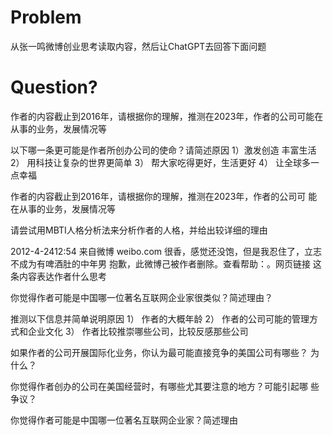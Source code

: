 # Problem
从张一鸣微博创业思考读取内容，然后让ChatGPT去回答下面问题

# Question?
作者的内容截止到2016年，请根据你的理解，推测在2023年，作者的公司可能在从事的业务，发展情况等

以下哪一条更可能是作者所创办公司的使命？请简述原因
1）激发创造 丰富生活
2） 用科技让复杂的世界更简单
3） 帮大家吃得更好，生活更好
4） 让全球多一点幸福

作者的内容截止到2016年，请根据你的理解，推测在2023年，作者的公司可
能在从事的业务，发展情况等

请尝试用MBTI人格分析法来分析作者的人格，并给出较详细的理由

2012-4-2412:54 来自微博 weibo.com
很香，感觉还没饱，但是我忍住了，立志不成为有啤酒肚的中年男
抱歉，此微博己被作者删除。查看帮助：。网页链接
这条内容表达作者什么思考

你觉得作者可能是中国哪一位著名互联网企业家很类似？简述理由？

推测以下信息并简单说明原因
1） 作者的大概年龄
2） 作者的公司可能的管理方式和企业文化
3） 作者比较推崇哪些公司，比较反感那些公司

如果作者的公司开展国际化业务，你认为最可能直接竞争的美国公司有哪些？
为什么？

你觉得作者创办的公司在美国经营时，有哪些尤其要注意的地方？可能引起哪
些争议？

你觉得作者可能是中国哪一位著名互联网企业家？简述理由
